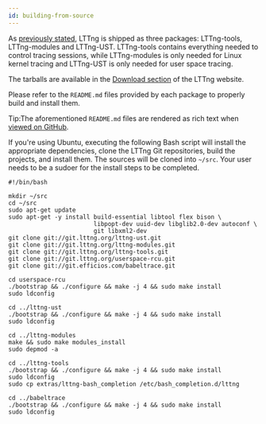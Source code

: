```yaml
---
id: building-from-source
---
```


As [previously stated](#doc-installing-lttng), LTTng is shipped as
three packages: LTTng-tools, LTTng-modules and LTTng-UST. LTTng-tools
contains everything needed to control tracing sessions, while
LTTng-modules is only needed for Linux kernel tracing and LTTng-UST is
only needed for user space tracing.

The tarballs are available in the
<a href="http://lttng.org/download#build-from-source" class="ext">Download
section</a> of the LTTng website.

Please refer to the `README.md` files provided by each package to
properly build and install them.

<div class="tip">
<p>
<span class="t">Tip:</span>The aforementioned <code>README.md</code> files
are rendered as rich text when
<a href="https://github.com/lttng" class="ext">viewed on GitHub</a>.
</p>
</div>

If you're using Ubuntu, executing the following Bash script
will install the appropriate dependencies, clone the LTTng
Git repositories, build the projects, and install them. The sources will
be cloned into `~/src`. Your user needs to be a sudoer for the install
steps to be completed.

~~~ text
#!/bin/bash

mkdir ~/src
cd ~/src
sudo apt-get update
sudo apt-get -y install build-essential libtool flex bison \
                        libpopt-dev uuid-dev libglib2.0-dev autoconf \
                        git libxml2-dev
git clone git://git.lttng.org/lttng-ust.git
git clone git://git.lttng.org/lttng-modules.git
git clone git://git.lttng.org/lttng-tools.git
git clone git://git.lttng.org/userspace-rcu.git
git clone git://git.efficios.com/babeltrace.git

cd userspace-rcu
./bootstrap && ./configure && make -j 4 && sudo make install
sudo ldconfig

cd ../lttng-ust
./bootstrap && ./configure && make -j 4 && sudo make install
sudo ldconfig

cd ../lttng-modules
make && sudo make modules_install
sudo depmod -a

cd ../lttng-tools
./bootstrap && ./configure && make -j 4 && sudo make install
sudo ldconfig
sudo cp extras/lttng-bash_completion /etc/bash_completion.d/lttng

cd ../babeltrace
./bootstrap && ./configure && make -j 4 && sudo make install
sudo ldconfig
~~~
